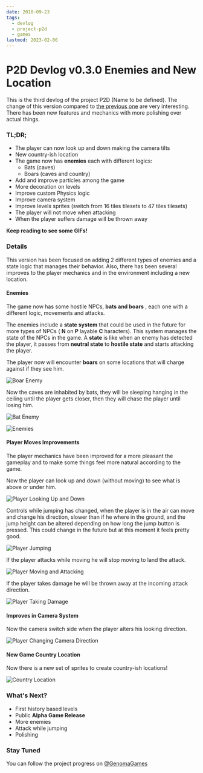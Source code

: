 ```yaml
---
date: 2018-09-23
tags:
  - devlog
  - project-p2d
  - games
lastmod: 2023-02-06
---
```


# P2D Devlog v0.3.0 Enemies and New Location

This is the third devlog of the project P2D (Name to be defined). The change of this version compared to [the previous one](../05/p2d-devlog-v0-2-0-polishing-and-destructibles/) are very interesting. There has been new features and mechanics with more polishing over actual things.

### TL;DR;

- The player can now look up and down making the camera tilts
- New country-ish location
- The game now has **enemies** each with different logics:
  - Bats (caves)
  - Boars (caves and country)
- Add and improve particles among the game
- More decoration on levels
- Improve custom Physics logic
- Improve camera system
- Improve levels sprites (switch from 16 tiles tilesets to 47 tiles tilesets)
- The player will not move when attacking
- When the player suffers damage will be thrown away

**Keep reading to see some GIFs!**

### Details

This version has been focused on adding 2 different types of enemies and a state logic that manages their behavior. Also, there has been several improves to the player mechanics and in the environment including a new location.

#### Enemies

The game now has some hostile NPCs, **bats and boars** , each one with a different logic, movements and attacks.

The enemies include a **state system** that could be used in the future for more types of NPCs ( **N** on **P** layable **C** haracters). This system manages the state of the NPCs in the game. A **state** is like when an enemy has detected the player, it passes from **neutral state** to **hostile state** and starts attacking the player.

The player now will encounter **boars** on some locations that will charge against if they see him.

![Boar Enemy](https://i.imgur.com/gNdcpHy.gif)

Now the caves are inhabited by bats, they will be sleeping hanging in the ceiling until the player gets closer, then they will chase the player until losing him.

![Bat Enemy](https://i.imgur.com/sSccgWz.gif)

![Enemies](https://media.giphy.com/media/4GY3obDxCho9HlJSRY/giphy.gif)

#### Player Moves Improvements

The player mechanics have been improved for a more pleasant the gameplay and to make some things feel more natural according to the game.

Now the player can look up and down (without moving) to see what is above or under him.

![Player Looking Up and Down](https://media.giphy.com/media/4QEQxY4U8eiI37TtJG/giphy.gif)

Controls while jumping has changed, when the player is in the air can move and change his direction, slower than if he where in the ground, and the jump height can be altered depending on how long the jump button is pressed. This could change in the future but at this moment it feels pretty good.

![Player Jumping](https://media.giphy.com/media/OPwxxuiO1icr69DJsR/giphy.gif)

If the player attacks while moving he will stop moving to land the attack.

![Player Moving and Attacking](https://media.giphy.com/media/1itJg84KaGIU3ANiGr/giphy.gif)

If the player takes damage he will be thrown away at the incoming attack direction.

![Player Taking Damage](https://media.giphy.com/media/9DcC8MtQxbg9LNEvrc/giphy.gif)

#### Improves in Camera System

Now the camera switch side when the player alters his looking direction.

![Player Changing Camera Direction](https://media.giphy.com/media/p43W9QFKQxsPyyIUeh/giphy.gif)

#### New Game Country Location

Now there is a new set of sprites to create country-ish locations!

![Country Location](https://media.giphy.com/media/ozjF8ZMxh17T5JMy2n/giphy.gif)

### What's Next?

- First history based levels
- Public **Alpha Game Release**
- More enemies
- Attack while jumping
- Polishing

### Stay Tuned

You can follow the project progress on [@GenomaGames](https://twitter.com/GenomaGames)
